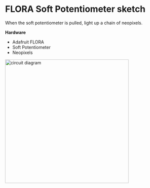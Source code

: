 # FLORA Soft Potentiometer sketch

When the soft potentiometer is pulled, light up a chain of neopixels.

**Hardware**
- Adafruit FLORA
- Soft Potentiometer
- Neopixels

<img src="./gemma_flora_potentiometer_bb.png?raw=true" width="400" alt="circuit diagram">
